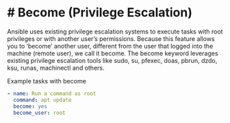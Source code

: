 # # Become (Privilege Escalation)

Ansible uses existing privilege escalation systems to execute tasks with root privileges or with another user’s permissions. Because this feature allows you to ‘become’ another user, different from the user that logged into the machine (remote user), we call it become. The become keyword leverages existing privilege escalation tools like sudo, su, pfexec, doas, pbrun, dzdo, ksu, runas, machinectl and others.

Example tasks with become

```yaml
- name: Run a command as root
  command: apt update
  become: yes
  become_user: root
```